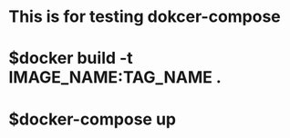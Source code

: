 # This is for testing dokcer-compose

# $docker build -t IMAGE_NAME:TAG_NAME .

# $docker-compose up

